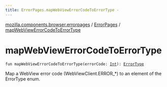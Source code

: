 ```yaml
---
title: ErrorPages.mapWebViewErrorCodeToErrorType - 
---
```


[mozilla.components.browser.errorpages](../index.html) / [ErrorPages](index.html) / [mapWebViewErrorCodeToErrorType](./map-web-view-error-code-to-error-type.html)

# mapWebViewErrorCodeToErrorType

`fun mapWebViewErrorCodeToErrorType(errorCode: `[`Int`](https://kotlinlang.org/api/latest/jvm/stdlib/kotlin/-int/index.html)`): `[`ErrorType`](-error-type/index.html)

Map a WebView error code (WebViewClient.ERROR_*) to an element of the ErrorType enum.


